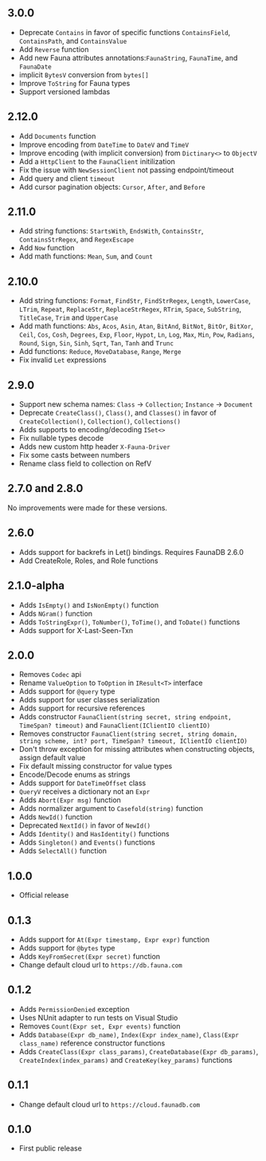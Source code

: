 ## 3.0.0
- Deprecate `Contains` in favor of specific functions `ContainsField`, `ContainsPath`, and `ContainsValue`
- Add `Reverse` function
- Add new Fauna attributes annotations:`FaunaString`, `FaunaTime`, and `FaunaDate`
- implicit `BytesV` conversion from `bytes[]`
- Improve `ToString` for Fauna types
- Support versioned lambdas

## 2.12.0
- Add `Documents` function
- Improve encoding from `DateTime` to `DateV` and `TimeV`
- Improve encoding (with implicit conversion) from `Dictinary<>` to `ObjectV`
- Add a `HttpClient` to the `FaunaClient` initilization
- Fix the issue with `NewSessionClient` not passing endpoint/timeout
- Add query and client `timeout`
- Add cursor pagination objects: `Cursor`, `After`, and `Before`

## 2.11.0
- Add string functions: `StartsWith`, `EndsWith`, `ContainsStr`, `ContainsStrRegex`, and `RegexEscape`
- Add `Now` function
- Add math functions: `Mean`, `Sum`, and `Count`

## 2.10.0
- Add string functions: `Format`, `FindStr`, `FindStrRegex`, `Length`, `LowerCase`, `LTrim`, `Repeat`, `ReplaceStr`, `ReplaceStrRegex`, `RTrim`, `Space`, `SubString`, `TitleCase`, `Trim` and `UpperCase`
- Add math functions: `Abs`, `Acos`, `Asin`, `Atan`, `BitAnd`, `BitNot`, `BitOr`, `BitXor`, `Ceil`, `Cos`, `Cosh`, `Degrees`, `Exp`, `Floor`, `Hypot`, `Ln`, `Log`, `Max`, `Min`, `Pow`, `Radians`, `Round`, `Sign`, `Sin`, `Sinh`, `Sqrt`, `Tan`, `Tanh` and `Trunc`
- Add functions: `Reduce`, `MoveDatabase`, `Range`, `Merge`
- Fix invalid `Let` expressions

## 2.9.0

- Support new schema names: `Class` -> `Collection`; `Instance` -> `Document`
- Deprecate `CreateClass()`, `Class()`, and `Classes()` in favor of `CreateCollection()`, `Collection()`, `Collections()`
- Adds supports to encoding/decoding `ISet<>`
- Fix nullable types decode
- Adds new custom http header `X-Fauna-Driver`
- Fix some casts between numbers 
- Rename class field to collection on RefV

## 2.7.0 and 2.8.0

No improvements were made for these versions.

## 2.6.0
- Adds support for backrefs in Let() bindings. Requires FaunaDB 2.6.0
- Add CreateRole, Roles, and Role functions

## 2.1.0-alpha
- Adds `IsEmpty()` and `IsNonEmpty()` function
- Adds `NGram()` function
- Adds `ToStringExpr()`, `ToNumber()`, `ToTime()`, and `ToDate()` functions
- Adds support for X-Last-Seen-Txn

## 2.0.0

- Removes `Codec` api
- Rename `ValueOption` to `ToOption` in `IResult<T>` interface
- Adds support for `@query` type
- Adds support for user classes serialization
- Adds support for recursive references
- Adds constructor `FaunaClient(string secret, string endpoint, TimeSpan? timeout)` and `FaunaClient(IClientIO clientIO)`
- Removes constructor `FaunaClient(string secret, string domain, string scheme, int? port, TimeSpan? timeout, IClientIO clientIO)`
- Don't throw exception for missing attributes when constructing objects, assign default value
- Fix default missing constructor for value types
- Encode/Decode enums as strings
- Adds support for `DateTimeOffset` class
- `QueryV` receives a dictionary not an `Expr`
- Adds `Abort(Expr msg)` function
- Adds normalizer argument to `Casefold(string)` function
- Adds `NewId()` function
- Deprecated `NextId()` in favor of `NewId()`
- Adds `Identity()` and `HasIdentity()` functions
- Adds `Singleton()` and `Events()` functions
- Adds `SelectAll()` function

## 1.0.0

- Official release

## 0.1.3

- Adds support for `At(Expr timestamp, Expr expr)` function
- Adds support for `@bytes` type
- Adds `KeyFromSecret(Expr secret)` function
- Change default cloud url to `https://db.fauna.com`

## 0.1.2

- Adds `PermissionDenied` exception
- Uses NUnit adapter to run tests on Visual Studio
- Removes `Count(Expr set, Expr events)` function
- Adds `Database(Expr db_name)`, `Index(Expr index_name)`, `Class(Expr class_name)` reference constructor functions
- Adds `CreateClass(Expr class_params)`, `CreateDatabase(Expr db_params)`, `CreateIndex(index_params)` and `CreateKey(key_params)` functions

## 0.1.1

- Change default cloud url to `https://cloud.faunadb.com`

## 0.1.0

- First public release
